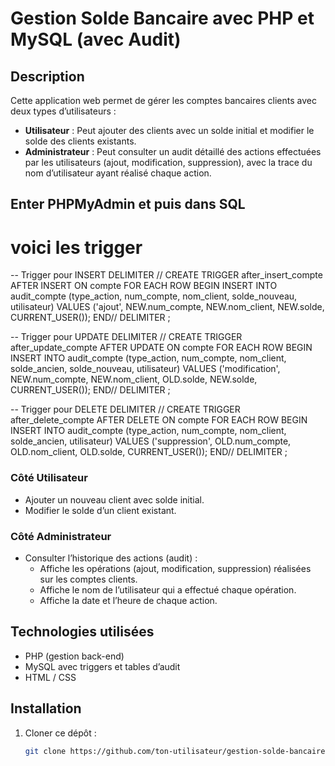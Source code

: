 # Gestion Solde Bancaire avec PHP et MySQL (avec Audit)

## Description
Cette application web permet de gérer les comptes bancaires clients avec deux types d’utilisateurs :  
- **Utilisateur** : Peut ajouter des clients avec un solde initial et modifier le solde des clients existants.  
- **Administrateur** : Peut consulter un audit détaillé des actions effectuées par les utilisateurs (ajout, modification, suppression), avec la trace du nom d’utilisateur ayant réalisé chaque action.

## Enter PHPMyAdmin et puis dans SQL 
# voici les trigger
-- Trigger pour INSERT
DELIMITER //
CREATE TRIGGER after_insert_compte
AFTER INSERT ON compte
FOR EACH ROW
BEGIN
    INSERT INTO audit_compte 
    (type_action, num_compte, nom_client, solde_nouveau, utilisateur)
    VALUES 
    ('ajout', NEW.num_compte, NEW.nom_client, NEW.solde, CURRENT_USER());
END//
DELIMITER ;



-- Trigger pour UPDATE
DELIMITER //
CREATE TRIGGER after_update_compte
AFTER UPDATE ON compte
FOR EACH ROW
BEGIN
    INSERT INTO audit_compte 
    (type_action, num_compte, nom_client, solde_ancien, solde_nouveau, utilisateur)
    VALUES 
    ('modification', NEW.num_compte, NEW.nom_client, OLD.solde, NEW.solde, CURRENT_USER());
END//
DELIMITER ;



-- Trigger pour DELETE
DELIMITER //
CREATE TRIGGER after_delete_compte
AFTER DELETE ON compte
FOR EACH ROW
BEGIN
    INSERT INTO audit_compte 
    (type_action, num_compte, nom_client, solde_ancien, utilisateur)
    VALUES 
    ('suppression', OLD.num_compte, OLD.nom_client, OLD.solde, CURRENT_USER());
END//
DELIMITER ;

### Côté Utilisateur
- Ajouter un nouveau client avec solde initial.  
- Modifier le solde d’un client existant.

### Côté Administrateur
- Consulter l’historique des actions (audit) :  
  - Affiche les opérations (ajout, modification, suppression) réalisées sur les comptes clients.  
  - Affiche le nom de l’utilisateur qui a effectué chaque opération.  
  - Affiche la date et l’heure de chaque action.

## Technologies utilisées
- PHP (gestion back-end)  
- MySQL avec triggers et tables d’audit  
- HTML / CSS 

## Installation

1. Cloner ce dépôt :  
   ```bash
   git clone https://github.com/ton-utilisateur/gestion-solde-bancaire.git
